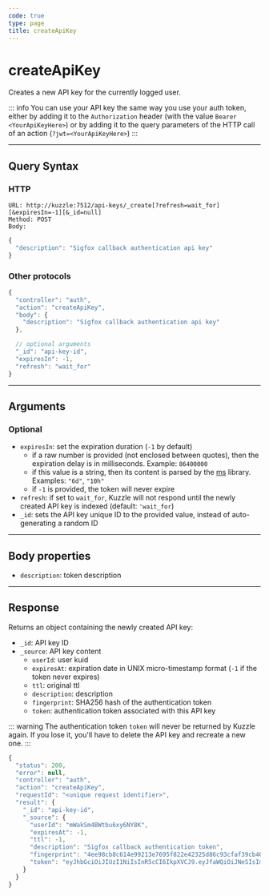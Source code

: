 ```yaml
---
code: true
type: page
title: createApiKey
---
```


# createApiKey

Creates a new API key for the currently logged user.

::: info
You can use your API key the same way you use your auth token, either by adding it to the `Authorization` header (with the value `Bearer <YourApiKeyHere>`) or by adding it to the query parameters of the HTTP call of an action (`?jwt=<YourApiKeyHere>`)
:::

---

## Query Syntax

### HTTP

```http
URL: http://kuzzle:7512/api-keys/_create[?refresh=wait_for][&expiresIn=-1][&_id=null]
Method: POST
Body:
```

```js
{
  "description": "Sigfox callback authentication api key"
}
```

### Other protocols

```js
{
  "controller": "auth",
  "action": "createApiKey",
  "body": {
    "description": "Sigfox callback authentication api key"
  },

  // optional arguments
  "_id": "api-key-id",
  "expiresIn": -1,
  "refresh": "wait_for"
}
```

---

## Arguments
  
### Optional

- `expiresIn`: set the expiration duration (`-1` by default)
  - if a raw number is provided (not enclosed between quotes), then the expiration delay is in milliseconds. Example: `86400000`
  - if this value is a string, then its content is parsed by the [ms](https://www.npmjs.com/package/ms) library. Examples: `"6d"`, `"10h"`
  - if `-1` is provided, the token will never expire
- `refresh`: if set to `wait_for`, Kuzzle will not respond until the newly created API key is indexed (default: `'wait_for`)
- `_id`: sets the API key unique ID to the provided value, instead of auto-generating a random ID

---

## Body properties

- `description`: token description

---

## Response

Returns an object containing the newly created API key:

- `_id`: API key ID
- `_source`: API key content
  - `userId`: user kuid
  - `expiresAt`: expiration date in UNIX micro-timestamp format (`-1` if the token never expires)
  - `ttl`: original ttl
  - `description`: description
  - `fingerprint`: SHA256 hash of the authentication token
  - `token`: authentication token associated with this API key

::: warning
The authentication token `token` will never be returned by Kuzzle again. If you lose it, you'll have to delete the API key and recreate a new one.
:::

```js
{
  "status": 200,
  "error": null,
  "controller": "auth",
  "action": "createApiKey",
  "requestId": "<unique request identifier>",
  "result": {
    "_id": "api-key-id",
    "_source": {
      "userId": "mWakSm4BWtbu6xy6NY8K",
      "expiresAt": -1,
      "ttl": -1,
      "description": "Sigfox callback authentication token",
      "fingerprint": "4ee98cb8c614e99213e7695f822e42325d86c93cfaf39cb40e860939e784c8e6",
      "token": "eyJhbGciOiJIUzI1NiIsInR5cCI6IkpXVCJ9.eyJfaWQiOiJNeSIsImlhdCI6MTU3MzE4NTkzNSwiZXhwIjoxNTczMTg1OTM0fQ.08qAnSD03V0N1OcviGVUAZEjjv4DxULTgoQQwojn1PA"
    }
  }
}
```
